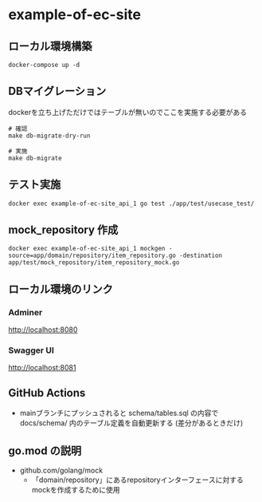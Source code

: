 # example-of-ec-site

## ローカル環境構築

```Shell
docker-compose up -d
```

## DBマイグレーション

dockerを立ち上げただけではテーブルが無いのでここを実施する必要がある

```Shell
# 確認
make db-migrate-dry-run

# 実施
make db-migrate
```

## テスト実施

```Shell
docker exec example-of-ec-site_api_1 go test ./app/test/usecase_test/
```

## mock_repository 作成

```Shell
docker exec example-of-ec-site_api_1 mockgen -source=app/domain/repository/item_repository.go -destination app/test/mock_repository/item_repository_mock.go
```

## ローカル環境のリンク

### Adminer

<http://localhost:8080>

### Swagger UI

<http://localhost:8081>

## GitHub Actions

* mainブランチにプッシュされると schema/tables.sql の内容で docs/schema/ 内のテーブル定義を自動更新する (差分があるときだけ)

## go.mod の説明

* github.com/golang/mock
  * 「domain/repository」にあるrepositoryインターフェースに対するmockを作成するために使用

